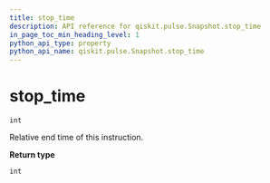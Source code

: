 ```yaml
---
title: stop_time
description: API reference for qiskit.pulse.Snapshot.stop_time
in_page_toc_min_heading_level: 1
python_api_type: property
python_api_name: qiskit.pulse.Snapshot.stop_time
---
```


# stop\_time

<span id="qiskit.pulse.Snapshot.stop_time" />

`int`

Relative end time of this instruction.

**Return type**

`int`


